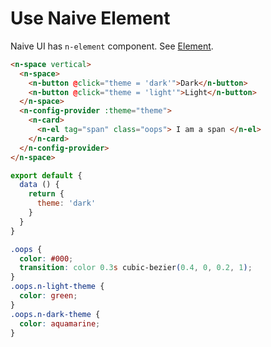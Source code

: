 # Use Naive Element

Naive UI has `n-element` component. See [Element](n-element).

```html
<n-space vertical>
  <n-space>
    <n-button @click="theme = 'dark'">Dark</n-button>
    <n-button @click="theme = 'light'">Light</n-button>
  </n-space>
  <n-config-provider :theme="theme">
    <n-card>
      <n-el tag="span" class="oops"> I am a span </n-el>
    </n-card>
  </n-config-provider>
</n-space>
```

```js
export default {
  data () {
    return {
      theme: 'dark'
    }
  }
}
```

```css
.oops {
  color: #000;
  transition: color 0.3s cubic-bezier(0.4, 0, 0.2, 1);
}
.oops.n-light-theme {
  color: green;
}
.oops.n-dark-theme {
  color: aquamarine;
}
```
